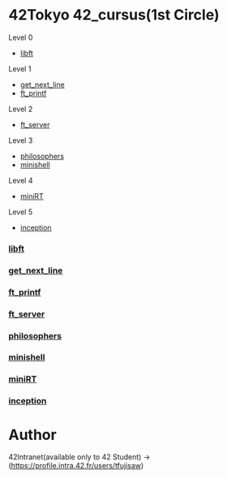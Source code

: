 # 42Tokyo 42_cursus(1st Circle)

Level 0
* [libft](#libft)

Level 1
* [get_next_line](#get_next_line)
* [ft_printf](#ft_printf)

Level 2
* [ft_server](#ft_server)

Level 3
* [philosophers](#philosophers)
* [minishell](#minishell)

Level 4
* [miniRT](#miniRT)

Level 5
* [inception](#inception)

### [libft](https://github.com/efefish/Level0/libft)
### [get_next_line](https://github.com/efefish/Level1/get_next_line)
### [ft_printf](https://github.com/efefish/Level1/ft_printf)
### [ft_server](https://github.com/efefish/Level2/ft_server)
### [philosophers](https://github.com/efefish/Level3/philosophers)
### [minishell](https://github.com/efefish/Level3/minishell)
### [miniRT](https://github.com/efefish/Level4/miniRT)
### [inception](https://github.com/efefish/Level5/inception)

# Author
42Intranet(available only to 42 Student)
->(https://profile.intra.42.fr/users/tfujisaw)
